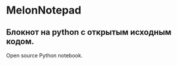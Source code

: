 # MelonNotepad
Блокнот на python с открытым исходным кодом.
---------------------------------------------
Open source Python notebook.
